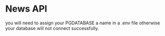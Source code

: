 # News API

you will need to assign your PGDATABASE a name in a .env file otherwise your database will not connect successfully.
